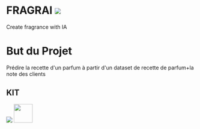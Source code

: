 # FRAGRAI <img src="https://img.icons8.com/external-justicon-blue-justicon/344/external-perfume-valentines-day-justicon-blue-justicon.png 2x"/>
Create fragrance with IA
# But du Projet
Prédire la recette d'un parfum à partir d'un dataset de recette de parfum+la note des clients

## KIT 
<img src="https://img.icons8.com/color/48/000000/python.png"/> <img src="https://img.icons8.com/color/344/tensorflow.png" width="50" height="50"/>



